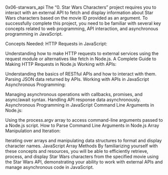 0x06-starwars_api
The “0. Star Wars Characters” project requires you to interact with an external API to fetch and display information about Star Wars characters based on the movie ID provided as an argument. To successfully complete this project, you need to be familiar with several key concepts related to web programming, API interaction, and asynchronous programming in JavaScript.

Concepts Needed: HTTP Requests in JavaScript:

Understanding how to make HTTP requests to external services using the request module or alternatives like fetch in Node.js. A Complete Guide to Making HTTP Requests in Node.js Working with APIs:

Understanding the basics of RESTful APIs and how to interact with them. Parsing JSON data returned by APIs. Working with APIs in JavaScript Asynchronous Programming:

Managing asynchronous operations with callbacks, promises, and async/await syntax. Handling API response data asynchronously. Asynchronous Programming in JavaScript Command Line Arguments in Node.js:

Using the process.argv array to access command-line arguments passed to a Node.js script. How to Parse Command Line Arguments in Node.js Array Manipulation and Iteration:

Iterating over arrays and manipulating data structures to format and display character names. JavaScript Array Methods By familiarizing yourself with these concepts and resources, you will be able to efficiently retrieve, process, and display Star Wars characters from the specified movie using the Star Wars API, demonstrating your ability to work with external APIs and manage asynchronous code in JavaScript.
